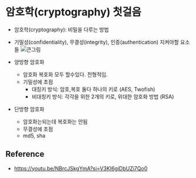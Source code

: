 # 암호학(cryptography) 첫걸음

- 암호학(cryptography): 비밀을 다루는 방법

- 기밀성(confidentiality), 무결성(integrity), 인증(authentication) 지켜야할 요소들
![큰그림](https://velog.velcdn.com/images/hodu0726/post/69273fe3-350a-450d-ac3b-ed2cdda42d95/image.png)


- 양방향 암호화
	- 암호화 복호화 모두 할수있다. 전형적임.
	- 기밀성에 초점
		- 대칭키 방식: 암호,복호 둘다 하나의 키로 (AES, Twofish)
		- 비대칭키 방식: 각각을 위한 2개의 키로, 위대한 암호화 방법 (RSA)
- 단방향 암호화
	- 암호화는되는데 복호화는 안됨
	- 무결성에 초점
	- md5, sha

## Reference
- https://youtu.be/NBrcJSkgYmA?si=V3KI6giDbUZi7Qo0